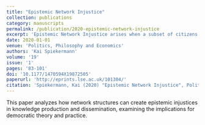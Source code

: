 ```yaml
---
title: "Epistemic Network Injustice"
collection: publications
category: manuscripts
permalink: /publication/2020-epistemic-network-injustice
excerpt: 'Epistemic Network Injustice arises when a subset of citizens is systematically deprived of connections to helpful epistemic peers, leading to their reduced political influence. This paper examines how to identify epistemic peers in a stylized political setting of electoral competition between Masses and Elites.'
date: 2020-01-01
venue: 'Politics, Philosophy and Economics'
authors: 'Kai Spiekermann'
volume: '19'
issue: '1'
pages: '83-101'
doi: '10.1177/1470594X19872505'
paperurl: 'http://eprints.lse.ac.uk/101304/'
citation: 'Spiekermann, Kai (2020) "Epistemic Network Injustice", Politics, Philosophy and Economics, 19(1), pp. 83-101.'
---
```


This paper analyzes how network structures can create epistemic injustices in knowledge production and dissemination, examining the implications for democratic theory and practice.